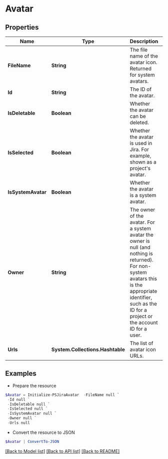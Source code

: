 # Avatar
## Properties

Name | Type | Description | Notes
------------ | ------------- | ------------- | -------------
**FileName** | **String** | The file name of the avatar icon. Returned for system avatars. | [optional] [readonly] 
**Id** | **String** | The ID of the avatar. | 
**IsDeletable** | **Boolean** | Whether the avatar can be deleted. | [optional] [readonly] 
**IsSelected** | **Boolean** | Whether the avatar is used in Jira. For example, shown as a project&#39;s avatar. | [optional] [readonly] 
**IsSystemAvatar** | **Boolean** | Whether the avatar is a system avatar. | [optional] [readonly] 
**Owner** | **String** | The owner of the avatar. For a system avatar the owner is null (and nothing is returned). For non-system avatars this is the appropriate identifier, such as the ID for a project or the account ID for a user. | [optional] [readonly] 
**Urls** | **System.Collections.Hashtable** | The list of avatar icon URLs. | [optional] [readonly] 

## Examples

- Prepare the resource
```powershell
$Avatar = Initialize-PSJiraAvatar  -FileName null `
 -Id null `
 -IsDeletable null `
 -IsSelected null `
 -IsSystemAvatar null `
 -Owner null `
 -Urls null
```

- Convert the resource to JSON
```powershell
$Avatar | ConvertTo-JSON
```

[[Back to Model list]](../README.md#documentation-for-models) [[Back to API list]](../README.md#documentation-for-api-endpoints) [[Back to README]](../README.md)

